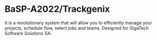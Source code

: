 # BaSP-A2022/Trackgenix

It is a revolutionary system that will allow you to efficiently manage your projects, schedule flow, select jobs and teams. Designed for GigaTech Software Solutions SA.

